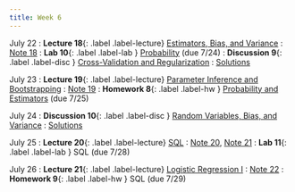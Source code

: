```yaml
---
title: Week 6
---
```


July 22
: **Lecture 18**{: .label .label-lecture} [Estimators, Bias, and Variance](lecture/lec18)
    : [Note 18](https://ds100.org/course-notes/probability_2/probability_2.html)
: **Lab 10**{: .label .label-lab }  [Probability](https://data100.datahub.berkeley.edu/hub/user-redirect/git-pull?repo=https%3A%2F%2Fgithub.com%2FDS-100%2Fsu24-materials&urlpath=lab%2Ftree%2Fsu24-materials%2Flab%2Flab10%2Flab10.ipynb&branch=main) (due 7/24)
: **Discussion 9**{: .label .label-disc } [Cross-Validation and Regularization](https://drive.google.com/file/d/14N0jH-nJP54QA69aV_-MqVn_rBxuxiwM/view?usp=sharing)
    : [Solutions](https://drive.google.com/file/d/12NFFUfRbn3Q27FS3iyKxxoUdsWKSIHp1/view?usp=sharing)

July 23
: **Lecture 19**{: .label .label-lecture} [Parameter Inference and Bootstrapping](lecture/lec19)
    : [Note 19](https://ds100.org/course-notes/inference_causality/inference_causality.html)
: **Homework 8**{: .label .label-hw } [Probability and Estimators](https://data100.datahub.berkeley.edu/hub/user-redirect/git-pull?repo=https%3A%2F%2Fgithub.com%2FDS-100%2Fsu24-materials&urlpath=lab%2Ftree%2Fsu24-materials%2Fhw%2Fhw08%2Fhw08.ipynb&branch=main) (due 7/25)

July 24
: **Discussion 10**{: .label .label-disc } [Random Variables, Bias, and Variance](https://drive.google.com/file/d/1YHEFYVTdovc4IH0vKf9Kovsd7u98UW6u/view?usp=sharing)
    : [Solutions](https://drive.google.com/file/d/1OLLF7hkGc3gM0zo65ntmz-HNVlY7fEK7/view?usp=drive_link)

July 25
: **Lecture 20**{: .label .label-lecture} [SQL](lecture/lec20)
    : [Note 20](https://ds100.org/course-notes/sql_I/sql_I.html), [Note 21](https://ds100.org/course-notes/sql_II/sql_II.html)
: **Lab 11**{: .label .label-lab }  SQL (due 7/28)

July 26
: **Lecture 21**{: .label .label-lecture} [Logistic Regression I](lecture/lec21)
    : [Note 22](https://ds100.org/course-notes/logistic_regression_1/logistic_reg_1.html)
: **Homework 9**{: .label .label-hw } SQL (due 7/29)